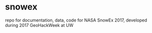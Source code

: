 # snowex
repo for documentation, data, code for NASA SnowEx 2017, developed during 2017 GeoHackWeek at UW
